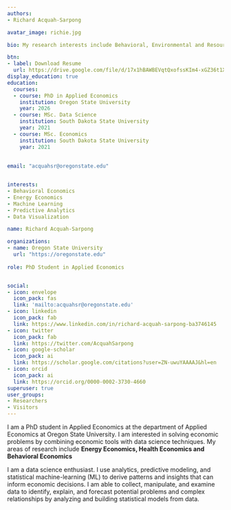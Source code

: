 ```yaml
---
authors:
- Richard Acquah-Sarpong

avatar_image: richie.jpg

bio: My research interests include Behavioral, Environmental and Resource Economics.

btn:
- label: Download Resume
  url: https://drive.google.com/file/d/17x1hBAWBEVqtQxofssKIm4-xGZ36t1XL/view?usp=sharing
display_education: true
education:
  courses:
  - course: PhD in Applied Economics
    institution: Oregon State University
    year: 2026
  - course: MSc. Data Science
    institution: South Dakota State University
    year: 2021
  - course: MSc. Economics
    institution: South Dakota State University
    year: 2021
    
    
email: "acquahsr@oregonstate.edu"


interests:
- Behavioral Economics
- Energy Economics
- Machine Learning
- Predictive Analytics
- Data Visualization

name: Richard Acquah-Sarpong

organizations:
- name: Oregon State University
  url: "https://oregonstate.edu"
  
role: PhD Student in Applied Economics


social:
- icon: envelope
  icon_pack: fas
  link: 'mailto:acquahsr@oregonstate.edu'
- icon: linkedin
  icon_pack: fab
  link: https://www.linkedin.com/in/richard-acquah-sarpong-ba3746145 
- icon: twitter
  icon_pack: fab
  link: https://twitter.com/AcquahSarpong
- icon: google-scholar
  icon_pack: ai
  link: https://scholar.google.com/citations?user=ZN-uwuYAAAAJ&hl=en
- icon: orcid
  icon_pack: ai
  link: https://orcid.org/0000-0002-3730-4660
superuser: true
user_groups:
- Researchers
- Visitors
---
```


I am a PhD student in Applied Economics at the department of Applied Economics at Oregon State University. I am interested in solving economic problems by combining economic tools with data science techniques.
My areas of research include **Energy Economics, Health Economics and Behavioral Economics** 

I am a data science enthusiast. I use analytics, predictive modeling, and statistical machine-learning (ML) to derive patterns and insights that can inform economic decisions. I am able to collect, manipulate, and examine data to identify, explain, and forecast potential problems and complex relationships by analyzing and building statistical models from data.


